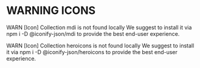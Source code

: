 # WARNING ICONS

WARN [Icon] Collection mdi is not found locally
We suggest to install it via npm i -D @iconify-json/mdi to provide the best end-user experience.

WARN [Icon] Collection heroicons is not found locally
We suggest to install it via npm i -D @iconify-json/heroicons to provide the best end-user experience.
